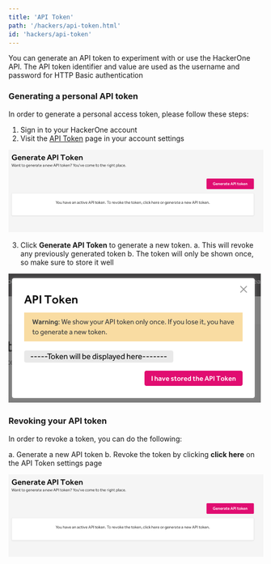 ```yaml
---
title: 'API Token'
path: '/hackers/api-token.html'
id: 'hackers/api-token'
---
```


You can generate an API token to experiment with or use the HackerOne API. The API token identifier and value are used as the username and password for HTTP Basic authentication

### Generating a personal API token

In order to generate a personal access token, please follow these steps:

1. Sign in to your HackerOne account
2. Visit the [API Token](https://hackerone.com/settings/api_token/edit) page in your account settings

![api token page](./images/api-token-1.png)

3. Click **Generate API Token** to generate a new token.
   a. This will revoke any previously generated token
   b. The token will only be shown once, so make sure to store it well

![api token generated display](./images/api-token-2.png)

### Revoking your API token

In order to revoke a token, you can do the following:

a. Generate a new API token
b. Revoke the token by clicking **click here** on the API Token settings page

![api token page](./images/api-token-1.png)
